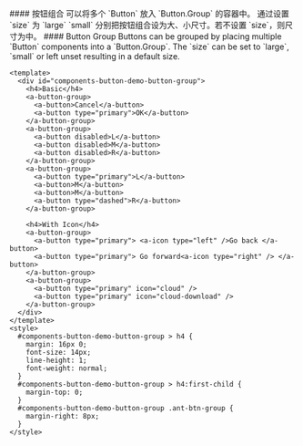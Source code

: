 <cn>
#### 按钮组合
可以将多个 `Button` 放入 `Button.Group` 的容器中。
通过设置 `size` 为 `large` `small` 分别把按钮组合设为大、小尺寸。若不设置 `size`，则尺寸为中。
</cn>

<us>
#### Button Group
Buttons can be grouped by placing multiple `Button` components into a `Button.Group`.
The `size` can be set to `large`, `small` or left unset resulting in a default size.
</us>

```tpl
<template>
  <div id="components-button-demo-button-group">
    <h4>Basic</h4>
    <a-button-group>
      <a-button>Cancel</a-button>
      <a-button type="primary">OK</a-button>
    </a-button-group>
    <a-button-group>
      <a-button disabled>L</a-button>
      <a-button disabled>M</a-button>
      <a-button disabled>R</a-button>
    </a-button-group>
    <a-button-group>
      <a-button type="primary">L</a-button>
      <a-button>M</a-button>
      <a-button>M</a-button>
      <a-button type="dashed">R</a-button>
    </a-button-group>

    <h4>With Icon</h4>
    <a-button-group>
      <a-button type="primary"> <a-icon type="left" />Go back </a-button>
      <a-button type="primary"> Go forward<a-icon type="right" /> </a-button>
    </a-button-group>
    <a-button-group>
      <a-button type="primary" icon="cloud" />
      <a-button type="primary" icon="cloud-download" />
    </a-button-group>
  </div>
</template>
<style>
  #components-button-demo-button-group > h4 {
    margin: 16px 0;
    font-size: 14px;
    line-height: 1;
    font-weight: normal;
  }
  #components-button-demo-button-group > h4:first-child {
    margin-top: 0;
  }
  #components-button-demo-button-group .ant-btn-group {
    margin-right: 8px;
  }
</style>
```
